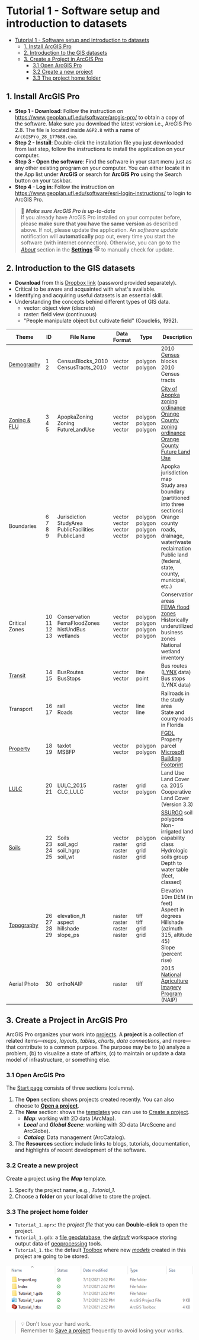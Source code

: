 # Tutorial 1 - Software setup and introduction to datasets

- [Tutorial 1 - Software setup and introduction to datasets](#tutorial-1---software-setup-and-introduction-to-datasets)
  - [1. Install ArcGIS Pro](#1-install-arcgis-pro)
  - [2. Introduction to the GIS datasets](#2-introduction-to-the-gis-datasets)
  - [3. Create a Project in ArcGIS Pro](#3-create-a-project-in-arcgis-pro)
    - [3.1 Open ArcGIS Pro](#31-open-arcgis-pro)
    - [3.2 Create a new project](#32-create-a-new-project)
    - [3.3 The project home folder](#33-the-project-home-folder)

## 1. Install ArcGIS Pro

- **Step 1 - Download**: Follow the instruction on
  https://www.geoplan.ufl.edu/software/arcgis-pro/ to obtain a copy of the
  software.
  Make sure you download the latest version i.e., ArcGIS Pro 2.8.
  The file is located inside `AGP2.8` with a name of `ArcGISPro_28_177688.exe`.
- **Step 2 - Install**: Double-click the installation file you just downloaded
  from last step, follow the instructions to install the application on your
  computer.
- **Step 3 - Open the software**: Find the software in your start menu just as
  any other existing program on your computer.
  You can either locate it in the App list under **ArcGIS** or search for
  **ArcGIS Pro** using the Search button on your taskbar.
- **Step 4 - Log in**:  Follow the instruction on
  https://www.geoplan.ufl.edu/software/esri-login-instructions/ to login to
  ArcGIS Pro.

> :memo: **_Make sure ArcGIS Pro is up-to-date_** <br>
> If you already have ArcGIS Pro installed on your computer before, please
> **make sure that you have the same version** as described above.
> If not, please update the application. An _software update_ notification will
> **automatically** pop out, every time you start the software (with internet
> connection).
> Otherwise, you can go to the [_About_](https://tinyurl.com/36v9vyw4) section
> in the [**Settings**](https://tinyurl.com/yy2w7f24)
> ![settings](img/settings_icon.png) to manually check for update.

## 2. Introduction to the GIS datasets

- **Download** from this [Dropbox link](https://tinyurl.com/44nw4u5r)
  (password provided separately).
- Critical to be aware and acquainted with what's available.
- Identifying and acquiring useful datasets is an essential skill.
- Understanding the concepts behind different types of GIS data.
  - vector: object view (discrete)
  - raster: field view (continuous)
  - "People manipulate object but cultivate field" (Couclelis, 1992).

| Theme | ID | File Name            | Data Format | Type | Description                                               |
|-------|----|----------------------|-------------|------|-----------------------------------------------------------|
| [Demography](metadata/census/census.md) | 1 <br> 2 | CensusBlocks_2010 <br> CensusTracts_2010 | vector <br> vector  | polygon <br> polygon   | 2010 [Census](https://www2.census.gov/geo/pdfs/reference/geodiagram.pdf) blocks <br> 2010 Census tracts |
| [Zoning & FLU](metadata/zoning_flu.md) | 3 <br> 4 <br> 5 | ApopkaZoning <br> Zoning <br> FutureLandUse | vector <br> vector <br> vector | polygon <br> polygon <br> polygon | [City of Apopka zoning ordinance](https://library.municode.com/fl/apopka/codes/code_of_ordinances?nodeId=PTIIILADECO_ART3ZODI_S3.1GEPR) <br> [Orange County zoning ordinance](https://library.municode.com/fl/orange_county/codes/code_of_ordinances?nodeId=PTIIORCOCO_CH38ZO_ARTIVZODIESZOMA) <br> [Orange County Future Land Use](https://www.orangecountyfl.net/PlanningDevelopment/ComprehensivePlanning.aspx#.X87_PGhKj-g)                                      |
| Boundaries | 6 <br> 7 <br> 8 <br> 9 | Jurisdiction <br> StudyArea <br> PublicFacilities <br> PublicLand | vector <br> vector <br> vector <br> vector | polygon <br> polygon <br> polygon <br> polygon | Apopka jurisdiction map <br> Study area boundary (partitioned into three sections) <br> Orange county roads, drainage, water/waste reclaimation <br> Public land (federal, state, county, municipal, etc.) |
| <p id="critical_zones"> Critical Zones </p>  | 10 <br> 11 <br> 12 <br> 13 | Conservation <br> FemaFloodZones <br> histUndBus <br> wetlands | vector <br> vector <br> vector <br> vector | polygon <br> polygon <br> polygon <br> polygon | Conservation areas <br> [FEMA flood zones](https://www.fgdl.org/metadata/metadata_archive/fgdl_html/dfirm_fldhaz_apr08.htm) <br> Historically underutilized business zones <br> National wetland inventory                                      |
| [Transit](metadata/transit.md) | 14 <br> 15 | BusRoutes <br> BusStops           | vector <br> vector   | line <br> point  | Bus routes ([LYNX](https://www.golynx.com/corporate-info/facts-glance.stml) data) <br> Bus stops (LYNX data) |
| Transport | 16 <br> 17 | rail <br> Roads | vector <br> vector | line <br> line | Railroads in the study area <br> State and county roads in Florida |
| <a href="https://colab.research.google.com/drive/1dTJGRo9QLDyEhTLOQJDUw_F0UfnZUivM?authuser=1" rel="nofollow" id='property'>Property</a> | 18 <br> 19 | taxlot <br> MSBFP | vector <br> vector | polygon <br> polygon | [FGDL](https://www.fgdl.org/metadataexplorer/full_metadata.jsp?docId=%7B147B34F0-9E64-49AE-8B7F-5C4999BEC541%7D&loggedIn=false) Property parcel <br> [Microsoft Building Footprint](https://github.com/Microsoft/USBuildingFootprints) |
| [LULC](metadata/lulc/lulc.md) | 20 <br> 21 | LULC_2015 <br> CLC_LULC | raster <br> vector    | grid <br> polygon | Land Use Land Cover ca. 2015 <br> Cooperative Land Cover (Version 3.3)|
| [Soils](metadata/soils.md) | 22 <br> 23 <br> 24 <br> 25 | Soils <br> soil_agcl <br> soil_hgrp <br> soil_wt | vector <br> raster <br> raster <br> raster | polygon <br> grid <br> grid <br> grid | [SSURGO](https://www.nrcs.usda.gov/wps/portal/nrcs/detail/soils/survey/?cid=nrcs142p2_053627) soil polygons <br> Non-irrigated land capability class <br> Hydrologic soils group <br> Depth to water table (feet, classed)     |
| [Topography](metadata/DEM/dem.md) | 26 <br> 27 <br> 28 <br> 29 | elevation_ft <br> aspect <br> hillshade <br> slope_ps | raster <br> raster <br> raster <br> raster | tiff <br> tiff <br> grid <br> grid | Elevation 10m DEM (in feet) <br> Aspect in degrees <br> Hillshade (azimuth 315, altitude 45) <br> Slope (percent rise)  |
| Aerial Photo | 30 | orthoNAIP      | raster    | tiff        | 2015 [National Agriculture Imagery Program](https://www.fsa.usda.gov/programs-and-services/aerial-photography/imagery-programs/naip-imagery/) (NAIP)   |

## 3. Create a Project in ArcGIS Pro

ArcGIS Pro organizes your work into [projects](https://tinyurl.com/2r7vcje2).
A **project** is a collection of related items—_maps_, _layouts_, *tables*,
*charts*, *data connections*, and more—that contribute to a common purpose.
The purpose may be to (a) analyze a problem, (b) to visualize a state of
affairs, (c) to maintain or update a data model of infrastructure, or
something else.

### 3.1 Open ArcGIS Pro

The [Start page](https://tinyurl.com/5jdkbk64) consists of three sections
(columns).

1. The **Open** section: shows projects created recently.
   You can also choose to
   [**Open a project**](https://tinyurl.com/yv24vema).
2. The **New** section: shows the [templates](https://tinyurl.com/jscpxv9f)
   you can use to [Create a project](https://tinyurl.com/2yy9mt9r).
   - **_Map_**: working with 2D data (ArcMap).
   - **_Local_** and **_Global Scene_**: working with 3D data
      (ArcScene and ArcGlobe).
   - **_Catalog_**: Data management (ArcCatalog).
3. The **Resources** section: include links to blogs, tutorials, documentation,
   and highlights of recent development of the software.

### 3.2 Create a new project

Create a project using the **_Map_** template.

1. Specify the project name, e.g., *Tutorial_1*.
2. Choose a **folder** on your local drive to store the project.

### 3.3 The project home folder

- `Tutorial_1.aprx`: the _project file_ that you can **Double-click** to
  open the project.
- `Tutorial_1.gdb`: a [file geodatabase](https://tinyurl.com/4xtbkdc2), the
  [_default_](https://tinyurl.com/nm23t36r) workspace storing output data of
  [geoprocessing](https://tinyurl.com/3z98ewvf) tools.
- `Tutorial_1.tbx`: the default [Toolbox](https://tinyurl.com/5ef7jhfy) where
  new [_models_](https://tinyurl.com/usr7hktu) created in this project are
  going to be stored.

<img alt="proj_folder" vspace="5px" src="img/proj_folder.png">

> :bulb: Don't lose your hard work.<br>
> Remember to [Save a project](https://tinyurl.com/wh5u4e2r) frequently to
> avoid losing your works.